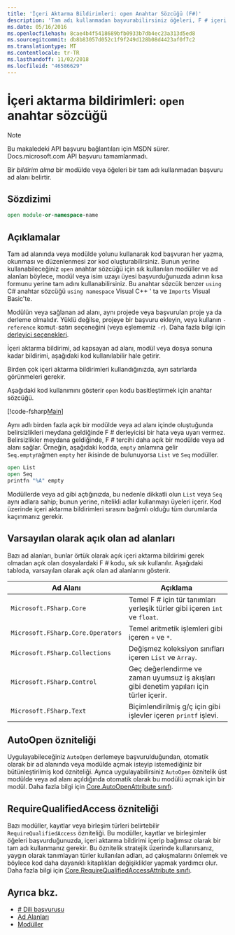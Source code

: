 ```yaml
---
title: 'İçeri Aktarma Bildirimleri: open Anahtar Sözcüğü (F#)'
description: 'Tam adı kullanmadan başvurabilirsiniz öğeleri, F # içeri aktarma bildirimleri ve bir modülde veya ad alanı nasıl belirlediği hakkında bilgi edinin.'
ms.date: 05/16/2016
ms.openlocfilehash: 8cae4b4f5418689bfb0933b7db4ec23a313d5ed8
ms.sourcegitcommit: db8b83057d052c1f9f249d128b08d4423af0f7c2
ms.translationtype: MT
ms.contentlocale: tr-TR
ms.lasthandoff: 11/02/2018
ms.locfileid: "46586629"
---
```

# <a name="import-declarations-the-open-keyword"></a>İçeri aktarma bildirimleri: `open` anahtar sözcüğü

> [!NOTE]
Bu makaledeki API başvuru bağlantıları için MSDN sürer.  Docs.microsoft.com API başvuru tamamlanmadı.

Bir *bildirim alma* bir modülde veya öğeleri bir tam adı kullanmadan başvuru ad alanı belirtir.

## <a name="syntax"></a>Sözdizimi

```fsharp
open module-or-namespace-name
```

## <a name="remarks"></a>Açıklamalar

Tam ad alanında veya modülde yolunu kullanarak kod başvuran her yazma, okunması ve düzenlenmesi zor kod oluşturabilirsiniz. Bunun yerine kullanabileceğiniz `open` anahtar sözcüğü için sık kullanılan modüller ve ad alanları böylece, modül veya isim uzayı üyesi başvurduğunuzda adının kısa formunu yerine tam adını kullanabilirsiniz. Bu anahtar sözcük benzer `using` C# anahtar sözcüğü `using namespace` Visual C++ ' ta ve `Imports` Visual Basic'te.

Modülün veya sağlanan ad alanı, aynı projede veya başvurulan proje ya da derleme olmalıdır. Yüklü değilse, projeye bir başvuru ekleyin, veya kullanın `-reference` komut`-`satırı seçeneğini (veya eşlememiz `-r`). Daha fazla bilgi için [derleyici seçenekleri](compiler-options.md).

İçeri aktarma bildirimi, ad kapsayan ad alanı, modül veya dosya sonuna kadar bildirimi, aşağıdaki kod kullanılabilir hale getirir.

Birden çok içeri aktarma bildirimleri kullandığınızda, ayrı satırlarda görünmeleri gerekir.

Aşağıdaki kod kullanımını gösterir `open` kodu basitleştirmek için anahtar sözcüğü.

[!code-fsharp[Main](../../../samples/snippets/fsharp/lang-ref-2/snippet6801.fs)]

Aynı adlı birden fazla açık bir modülde veya ad alanı içinde oluştuğunda belirsizlikleri meydana geldiğinde F # derleyicisi bir hata veya uyarı vermez. Belirsizlikler meydana geldiğinde, F # tercihi daha açık bir modülde veya ad alanı sağlar. Örneğin, aşağıdaki kodda, `empty` anlamına gelir `Seq.empty`rağmen `empty` her ikisinde de bulunuyorsa `List` ve `Seq` modüller.

```fsharp
open List
open Seq
printfn "%A" empty
```

Modüllerde veya ad gibi açtığınızda, bu nedenle dikkatli olun `List` veya `Seq` aynı adlara sahip; bunun yerine, nitelikli adlar kullanmayı üyeleri içerir. Kod üzerinde içeri aktarma bildirimleri sırasını bağımlı olduğu tüm durumlarda kaçınmanız gerekir.

## <a name="namespaces-that-are-open-by-default"></a>Varsayılan olarak açık olan ad alanları

Bazı ad alanları, bunlar örtük olarak açık içeri aktarma bildirimi gerek olmadan açık olan dosyalardaki F # kodu, sık sık kullanılır. Aşağıdaki tabloda, varsayılan olarak açık olan ad alanlarını gösterir.

|Ad Alanı|Açıklama|
|---------|-----------|
|`Microsoft.FSharp.Core`|Temel F # için tür tanımları yerleşik türler gibi içeren `int` ve `float`.|
|`Microsoft.FSharp.Core.Operators`|Temel aritmetik işlemleri gibi içeren `+` ve `*`.|
|`Microsoft.FSharp.Collections`|Değişmez koleksiyon sınıfları içeren `List` ve `Array`.|
|`Microsoft.FSharp.Control`|Geç değerlendirme ve zaman uyumsuz iş akışları gibi denetim yapıları için türler içerir.|
|`Microsoft.FSharp.Text`|Biçimlendirilmiş g/ç için gibi işlevler içeren `printf` işlevi.|

## <a name="autoopen-attribute"></a>AutoOpen özniteliği

Uygulayabileceğiniz `AutoOpen` derlemeye başvurulduğundan, otomatik olarak bir ad alanında veya modülde açmak isteyip istemediğiniz bir bütünleştirilmiş kod özniteliği. Ayrıca uygulayabilirsiniz `AutoOpen` öznitelik üst modülde veya ad alanı açıldığında otomatik olarak bu modülü açmak için bir modül. Daha fazla bilgi için [Core.AutoOpenAttribute sınıfı](https://msdn.microsoft.com/visualfsharpdocs/conceptual/core.autoopenattribute-class-%5bfsharp%5d).

## <a name="requirequalifiedaccess-attribute"></a>RequireQualifiedAccess özniteliği

Bazı modüller, kayıtlar veya birleşim türleri belirtebilir `RequireQualifiedAccess` özniteliği. Bu modüller, kayıtlar ve birleşimler öğeleri başvurduğunuzda, içeri aktarma bildirimi içerip bağımsız olarak bir tam adı kullanmanız gerekir. Bu öznitelik stratejik üzerinde kullanırsanız, yaygın olarak tanımlayan türler kullanılan adları, ad çakışmalarını önlemek ve böylece kod daha dayanıklı kitaplıkları değişiklikler yapmak yardımcı olur. Daha fazla bilgi için [Core.RequireQualifiedAccessAttribute sınıfı](https://msdn.microsoft.com/visualfsharpdocs/conceptual/core.requirequalifiedaccessattribute-class-%5Bfsharp%5D).

## <a name="see-also"></a>Ayrıca bkz.

- [# Dili başvurusu](index.md)
- [Ad Alanları](namespaces.md)
- [Modüller](modules.md)
